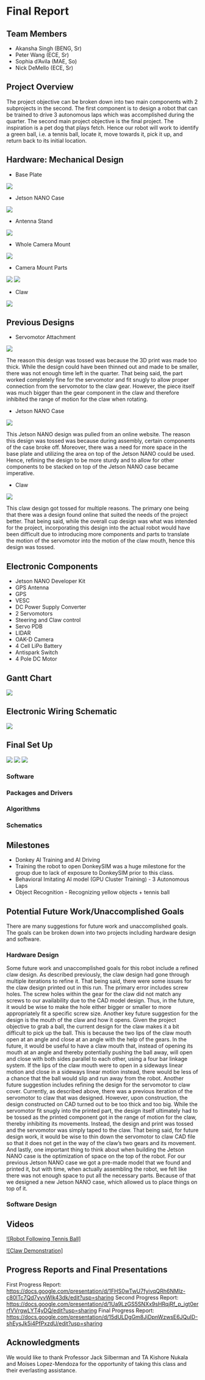 # Final Report

## Team Members
* Akansha Singh (BENG, Sr)
* Peter Wang (ECE, Sr)
* Sophia d’Avila (MAE, So)
* Nick DeMello (ECE, Sr)

## Project Overview
The project objective can be broken down into two main components with 2 subprojects in the second. The first component is to design a robot that can be trained to drive 3 autonomous laps which was accomplished during the quarter. The second main project objective is the final project. The inspiration is a pet dog that plays fetch. Hence our robot will work to identify a green ball, i.e. a tennis ball, locate it, move towards it, pick it up, and return back to its initial location.

## Hardware: Mechanical Design
* Base Plate

![](https://drive.google.com/uc?id=1n9Ku6kVuSJONWaFOfA36iO3zFRGjnnIx)

* Jetson NANO Case

![](https://drive.google.com/uc?id=1RhUYImfOiptELLj3lSHlfREHwK0W55vA)

* Antenna Stand

![](https://drive.google.com/uc?id=1_5YsfDA5DGM-5H-jC0NBJc8I68_LMijj)

* Whole Camera Mount

![](https://drive.google.com/uc?id=1d6MruzU13rb37AK4ExvCpDGKtgnX-xDM)

* Camera Mount Parts


![](https://drive.google.com/uc?id=1oyD3zJGKD7pJZTxwGgbIC9UWk9nilAfb)
![](https://drive.google.com/uc?id=11m7Qp54gDxW_vBQmsf6gBEi6KwbSwnoQ)

* Claw

![](https://drive.google.com/uc?id=1qBsU3PNMqf_KEol1SNwIU4WW751yIEUa)


## Previous Designs
* Servomotor Attachment

![](https://drive.google.com/uc?id=1cnf87emX0QBpEkSKb4gQ744vhe3qTxnW)

The reason this design was tossed was because the 3D print was made too thick. While the design could have been thinned out and made to be smaller, there was not enough time left in the quarter. That being said, the part worked completely fine for the servomotor and fit snugly to allow proper connection from the servomotor to the claw gear. However, the piece itself was much bigger than the gear component in the claw and therefore inhibited the range of motion for the claw when rotating.

* Jetson NANO Case

![](https://drive.google.com/uc?id=1oolONU3gtkhctI77c9BJNAYzmM9MMc1H)

This Jetson NANO design was pulled from an online website. The reason this design was tossed was because during assembly, certain components of the case broke off. Moreover, there was a need for more space in the base plate and utilizing the area on top of the Jetson NANO could be used. Hence, refining the design to be more sturdy and to allow for other components to be stacked on top of the Jetson NANO case became imperative.

* Claw

![](https://drive.google.com/uc?id=1mz3C4xSoAnk3_IJo0NWfWE4vGnvLaOYG)

This claw design got tossed for multiple reasons. The primary one being that there was a design found online that suited the needs of the project better. That being said, while the overall cup design was what was intended for the project, incorporating this design into the actual robot would have been difficult due to introducing more components and parts to translate the motion of the servomotor into the motion of the claw mouth, hence this design was tossed.

## Electronic Components
* Jetson NANO Developer Kit
* GPS Antenna
* GPS
* VESC
* DC Power Supply Converter
* 2 Servomotors
* Steering and Claw control
* Servo PDB
* LIDAR
* OAK-D Camera
* 4 Cell LiPo Battery
* Antispark Switch
* 4 Pole DC Motor

## Gantt Chart

![](https://drive.google.com/uc?id=1ODiGicTadxdwxKoQJwqy2LkMJJOUIAhM)

## Electronic Wiring Schematic

![](https://drive.google.com/uc?id=1rUv86KUOX2D6T1cIfFEpA-Fdzz34MbE3)

## Final Set Up

![](https://drive.google.com/uc?id=1zSepqrNG9TTo-bybwIIAmixFqNbqgQvu)
![](https://drive.google.com/uc?id=1q9iMI3RIqaUdNPy3lyUNbGH-V9U7HNE8)
![](https://drive.google.com/uc?id=1iI5HZV7hZtzYf84qdmvumIsn0Ikfakta)

### Software

### Packages and Drivers

### Algorithms

### Schematics


## Milestones
* Donkey AI Training and AI Driving
* Training the robot to open DonkeySIM was a huge milestone for the group due to lack of exposure to DonkeySIM prior to this class.
* Behavioral Imitating AI model (GPU Cluster Training) - 3 Autonomous Laps
* Object Recognition - Recognizing yellow objects + tennis ball

## Potential Future Work/Unaccomplished Goals
There are many suggestions for future work and unaccomplished goals. The goals can be broken down into two projects including hardware design and software.

### Hardware Design
Some future work and unaccomplished goals for this robot include a refined claw design. As described previously, the claw design had gone through multiple iterations to refine it. That being said, there were some issues for the claw design printed out in this run. The primary error includes screw holes. The screw holes within the gear for the claw did not match any screws to our availability due to the CAD model design. Thus, in the future, it would be wise to make the hole either bigger or smaller to more appropriately fit a specific screw size.
Another key future suggestion for the design is the mouth of the claw and how it opens. Given the project objective to grab a ball, the current design for the claw makes it a bit difficult to pick up the ball. This is because the two lips of the claw mouth open at an angle and close at an angle with the help of the gears. In the future, it would be useful to have a claw mouth that, instead of opening its mouth at an angle and thereby potentially pushing the ball away, will open and close with both sides parallel to each other, using a four bar linkage system. If the lips of the claw mouth were to open in a sideways linear motion and close in a sideways linear motion instead, there would be less of a chance that the ball would slip and run away from the robot.
Another future suggestion includes refining the design for the servomotor to claw cover. Currently, as described above, there was a previous iteration of the servomotor to claw that was designed. However, upon construction, the design constructed on CAD turned out to be too thick and too big. While the servomotor fit snugly into the printed part, the design itself ultimately had to be tossed as the printed component got in the range of motion for the claw, thereby inhibiting its movements. Instead, the design and print was tossed and the servomotor was simply taped to the claw. That being said, for future design work, it would be wise to thin down the servomotor to claw CAD file so that it does not get in the way of the claw’s two gears and its movement.
And lastly, one important thing to think about when building the Jetson NANO case is the optimization of space on the top of the robot. For our previous Jetson NANO case we got a pre-made model that we found and printed it, but with time, when actually assembling the robot, we felt like there was not enough space to put all the necessary parts. Because of that we designed a new Jetson NANO case, which allowed us to place things on top of it.

### Software Design

## Videos

[![Robot Following Tennis Ball]](https://drive.google.com/file/d/1MhjCJR0Cql-D31eOV3ycqs1MM1ly1piv/view?usp=sharing)


[![Claw Demonstration]](https://drive.google.com/file/d/1XQSJmD2X0WHFRSfH-Wv21vTm3lmpRYNG/view?usp=sharing)


## Progress Reports and Final Presentations
First Progress Report: https://docs.google.com/presentation/d/1FHS0wTwU7fyivqQRh6NMlz-c80lTc7Qd7yyvWIk43dk/edit?usp=sharing
Second Progress Report: https://docs.google.com/presentation/d/1Ua9LzGS5SNXx9sHRqjRf_p_igt0errfVVrgwLYT4yDQ/edit?usp=sharing
Final Progress Report: https://docs.google.com/presentation/d/15dULDgGm8JjDpnWzwsE6JQuID-shEysJk5i4PfPxzdU/edit?usp=sharing

## Acknowledgments
We would like to thank Professor Jack Silberman and TA Kishore Nukala and Moises Lopez-Mendoza for the opportunity of taking this class and their everlasting assistance.
